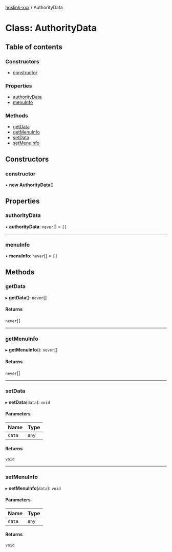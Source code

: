 [hoslink-xxx](../README.md) / AuthorityData

# Class: AuthorityData

## Table of contents

### Constructors

- [constructor](AuthorityData.md#constructor)

### Properties

- [authorityData](AuthorityData.md#authoritydata)
- [menuInfo](AuthorityData.md#menuinfo)

### Methods

- [getData](AuthorityData.md#getdata)
- [getMenuInfo](AuthorityData.md#getmenuinfo)
- [setData](AuthorityData.md#setdata)
- [setMenuInfo](AuthorityData.md#setmenuinfo)

## Constructors

### constructor

• **new AuthorityData**()

## Properties

### authorityData

• **authorityData**: `never`[] = `[]`

___

### menuInfo

• **menuInfo**: `never`[] = `[]`

## Methods

### getData

▸ **getData**(): `never`[]

#### Returns

`never`[]

___

### getMenuInfo

▸ **getMenuInfo**(): `never`[]

#### Returns

`never`[]

___

### setData

▸ **setData**(`data`): `void`

#### Parameters

| Name | Type |
| :------ | :------ |
| `data` | `any` |

#### Returns

`void`

___

### setMenuInfo

▸ **setMenuInfo**(`data`): `void`

#### Parameters

| Name | Type |
| :------ | :------ |
| `data` | `any` |

#### Returns

`void`
